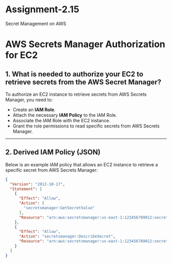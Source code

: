 # Assignment-2.15
Secret Management on AWS

# AWS Secrets Manager Authorization for EC2

## 1. What is needed to authorize your EC2 to retrieve secrets from the AWS Secret Manager?
To authorize an EC2 instance to retrieve secrets from AWS Secrets Manager, you need to:  
- Create an **IAM Role**.  
- Attach the necessary **IAM Policy** to the IAM Role.  
- Associate the IAM Role with the EC2 instance.  
- Grant the role permissions to read specific secrets from AWS Secrets Manager.  

---

## 2. Derived IAM Policy (JSON)
Below is an example IAM policy that allows an EC2 instance to retrieve a specific secret from AWS Secrets Manager:

```json
{
  "Version": "2012-10-17",
  "Statement": [
    {
      "Effect": "Allow",
      "Action": [
        "secretsmanager:GetSecretValue"
      ],
      "Resource": "arn:aws:secretsmanager:us-east-1:123456789012:secret:prod/cart-service/credentials-*"
    },
    {
      "Effect": "Allow",
      "Action": "secretsmanager:DescribeSecret",
      "Resource": "arn:aws:secretsmanager:us-east-1:123456789012:secret:prod/cart-service/credentials-*"
    }
  ]
}
